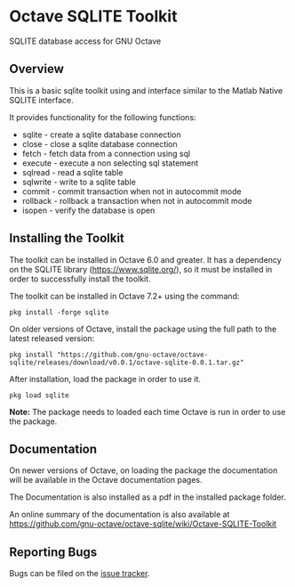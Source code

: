 # Octave SQLITE Toolkit

SQLITE database access for GNU Octave

## Overview

This is a basic sqlite toolkit using and interface similar to
the Matlab Native SQLITE interface.

It provides functionality for the following functions:

* sqlite - create a sqlite database connection
* close - close a sqlite database connection
* fetch - fetch data from a connection using sql
* execute - execute a non selecting sql statement 
* sqlread - read a sqlite table
* sqlwrite - write to a sqlite table
* commit - commit transaction when not in autocommit mode
* rollback - rollback a transaction when not in autocommit mode
* isopen - verify the database is open

## Installing the Toolkit

The toolkit can be installed in Octave 6.0 and greater.  It has a dependency 
on the SQLITE library (<https://www.sqlite.org/>), so it must be installed in 
order to successfully install the toolkit.

The toolkit can be installed in Octave 7.2+ using the command:

    pkg install -forge sqlite

On older versions of Octave, install the package using the full path to the latest released version:

    pkg install "https://github.com/gnu-octave/octave-sqlite/releases/download/v0.0.1/octave-sqlite-0.0.1.tar.gz"

After installation, load the package in order to use it.

    pkg load sqlite

**Note:** The package needs to loaded each time Octave is run in order to use the package. 

## Documentation

On newer versions of Octave, on loading the package the documentation will be available in the
Octave documentation pages.

The Documentation is also installed as a pdf in the installed package folder.

An online summary of the documentation is also available at
https://github.com/gnu-octave/octave-sqlite/wiki/Octave-SQLITE-Toolkit

## Reporting Bugs

Bugs can be filed on the [issue tracker](https://github.com/gnu-octave/octave-sqlite/issues).
